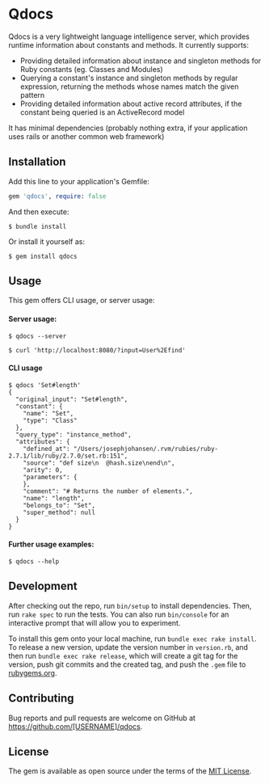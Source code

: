# Qdocs

Qdocs is a very lightweight language intelligence server, which provides runtime information about constants and methods. It currently supports:

- Providing detailed information about instance and singleton methods for Ruby constants (eg. Classes and Modules)
- Querying a constant's instance and singleton methods by regular expression, returning the methods whose names match the given pattern
- Providing detailed information about active record attributes, if the constant being queried is an ActiveRecord model

It has minimal dependencies (probably nothing extra, if your application uses rails or another common web framework)


## Installation

Add this line to your application's Gemfile:

```ruby
gem 'qdocs', require: false
```

And then execute:

    $ bundle install

Or install it yourself as:

    $ gem install qdocs

## Usage

This gem offers CLI usage, or server usage:

#### Server usage:
`$ qdocs --server`


`$ curl 'http://localhost:8080/?input=User%2Efind'`

#### CLI usage

```
$ qdocs 'Set#length'
{
  "original_input": "Set#length",
  "constant": {
    "name": "Set",
    "type": "Class"
  },
  "query_type": "instance_method",
  "attributes": {
    "defined_at": "/Users/josephjohansen/.rvm/rubies/ruby-2.7.1/lib/ruby/2.7.0/set.rb:151",
    "source": "def size\n  @hash.size\nend\n",
    "arity": 0,
    "parameters": {
    },
    "comment": "# Returns the number of elements.",
    "name": "length",
    "belongs_to": "Set",
    "super_method": null
  }
}

```

#### Further usage examples:
`$ qdocs --help` 

## Development

After checking out the repo, run `bin/setup` to install dependencies. Then, run `rake spec` to run the tests. You can also run `bin/console` for an interactive prompt that will allow you to experiment.

To install this gem onto your local machine, run `bundle exec rake install`. To release a new version, update the version number in `version.rb`, and then run `bundle exec rake release`, which will create a git tag for the version, push git commits and the created tag, and push the `.gem` file to [rubygems.org](https://rubygems.org).

## Contributing

Bug reports and pull requests are welcome on GitHub at https://github.com/[USERNAME]/qdocs.

## License

The gem is available as open source under the terms of the [MIT License](https://opensource.org/licenses/MIT).
